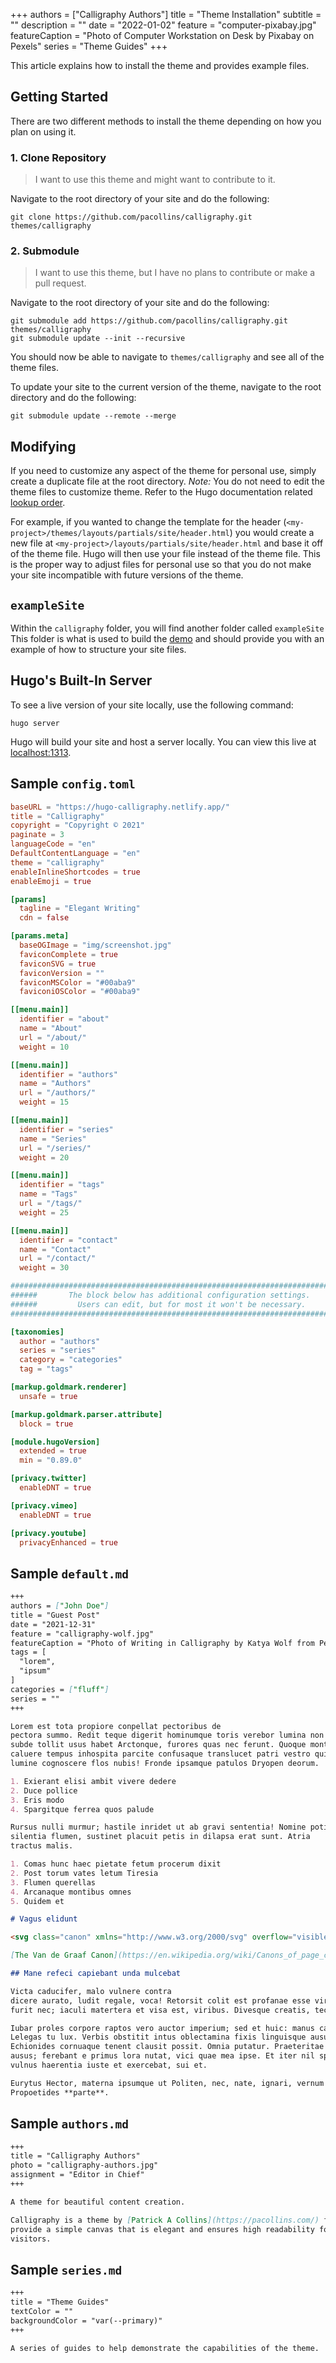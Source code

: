 +++
authors = ["Calligraphy Authors"]
title = "Theme Installation"
subtitle = ""
description = ""
date = "2022-01-02"
feature = "computer-pixabay.jpg"
featureCaption = "Photo of Computer Workstation on Desk by Pixabay on Pexels"
series = "Theme Guides"
+++

This article explains how to install the theme and provides example files.

<!--more-->

## Getting Started

There are two different methods to install the theme depending on how you plan on using it.

### 1. Clone Repository

> I want to use this theme and might want to contribute to it.

Navigate to the root directory of your site and do the following:

```shell
git clone https://github.com/pacollins/calligraphy.git themes/calligraphy
```

### 2. Submodule

> I want to use this theme, but I have no plans to contribute or make a pull request.

Navigate to the root directory of your site and do the following:

```shell
git submodule add https://github.com/pacollins/calligraphy.git themes/calligraphy
git submodule update --init --recursive
```

You should now be able to navigate to `themes/calligraphy` and see all of the theme files.

To update your site to the current version of the theme, navigate to the root directory and do the following:

```shell
git submodule update --remote --merge
```

## Modifying

If you need to customize any aspect of the theme for personal use, simply create a duplicate file at the root directory. *Note:* You do not need to edit the theme files to customize theme. Refer to the Hugo documentation related [lookup order](https://gohugo.io/templates/lookup-order/).

For example, if you wanted to change the template for the header (`<my-project>/themes/layouts/partials/site/header.html`) you would create a new file at `<my-project>/layouts/partials/site/header.html` and base it off of the theme file. Hugo will then use your file instead of the theme file. This is the proper way to adjust files for personal use so that you do not make your site incompatible with future versions of the theme.

## `exampleSite`

Within the `calligraphy` folder, you will find another folder called `exampleSite` This folder is what is used to build the [demo](https://hugo-calligraphy.netlify.app/) and should provide you with an example of how to structure your site files.

## Hugo's Built-In Server

To see a live version of your site locally, use the following command:

```shell
hugo server
```

Hugo will build your site and host a server locally. You can view this live at
[localhost:1313](http://localhost:1313).

## Sample `config.toml`

```toml
baseURL = "https://hugo-calligraphy.netlify.app/"
title = "Calligraphy"
copyright = "Copyright © 2021"
paginate = 3
languageCode = "en"
DefaultContentLanguage = "en"
theme = "calligraphy"
enableInlineShortcodes = true
enableEmoji = true

[params]
  tagline = "Elegant Writing"
  cdn = false

[params.meta]
  baseOGImage = "img/screenshot.jpg"
  faviconComplete = true
  faviconSVG = true
  faviconVersion = ""
  faviconMSColor = "#00aba9"
  faviconiOSColor = "#00aba9"

[[menu.main]]
  identifier = "about"
  name = "About"
  url = "/about/"
  weight = 10

[[menu.main]]
  identifier = "authors"
  name = "Authors"
  url = "/authors/"
  weight = 15

[[menu.main]]
  identifier = "series"
  name = "Series"
  url = "/series/"
  weight = 20

[[menu.main]]
  identifier = "tags"
  name = "Tags"
  url = "/tags/"
  weight = 25

[[menu.main]]
  identifier = "contact"
  name = "Contact"
  url = "/contact/"
  weight = 30

################################################################################
######       The block below has additional configuration settings.        #####
######         Users can edit, but for most it won't be necessary.         #####
################################################################################

[taxonomies]
  author = "authors"
  series = "series"
  category = "categories"
  tag = "tags"

[markup.goldmark.renderer]
  unsafe = true

[markup.goldmark.parser.attribute]
  block = true

[module.hugoVersion]
  extended = true
  min = "0.89.0"

[privacy.twitter]
  enableDNT = true

[privacy.vimeo]
  enableDNT = true

[privacy.youtube]
  privacyEnhanced = true

```

## Sample `default.md`

```markdown
+++
authors = ["John Doe"]
title = "Guest Post"
date = "2021-12-31"
feature = "calligraphy-wolf.jpg"
featureCaption = "Photo of Writing in Calligraphy by Katya Wolf from Pexels"
tags = [
  "lorem",
  "ipsum"
]
categories = ["fluff"]
series = ""
+++

Lorem est tota propiore conpellat pectoribus de
pectora summo. Redit teque digerit hominumque toris verebor lumina non cervice
subde tollit usus habet Arctonque, furores quas nec ferunt. Quoque montibus nunc
caluere tempus inhospita parcite confusaque translucet patri vestro qui optatis
lumine cognoscere flos nubis! Fronde ipsamque patulos Dryopen deorum.

1. Exierant elisi ambit vivere dedere
2. Duce pollice
3. Eris modo
4. Spargitque ferrea quos palude

Rursus nulli murmur; hastile inridet ut ab gravi sententia! Nomine potitus
silentia flumen, sustinet placuit petis in dilapsa erat sunt. Atria
tractus malis.

1. Comas hunc haec pietate fetum procerum dixit
2. Post torum vates letum Tiresia
3. Flumen querellas
4. Arcanaque montibus omnes
5. Quidem et

# Vagus elidunt

<svg class="canon" xmlns="http://www.w3.org/2000/svg" overflow="visible" viewBox="0 0 496 373" height="373" width="496"><g fill="none"><path stroke="#000" stroke-width=".75" d="M.599 372.348L495.263 1.206M.312.633l494.95 370.853M.312 372.633L247.643.92M248.502.92l246.76 370.566M330.828 123.869V1.134M330.396 1.134L165.104 124.515"></path><path stroke="#ED1C24" stroke-width=".75" d="M275.73 41.616h166.224v249.05H275.73zM54.478 41.616h166.225v249.052H54.478z"></path><path stroke="#000" stroke-width=".75" d="M.479.375h495v372h-495zM247.979.875v372"></path><ellipse cx="498.729" cy="177.625" rx=".75" ry="1.25"></ellipse><ellipse cx="247.229" cy="377.375" rx=".75" ry="1.25"></ellipse></g></svg>

[The Van de Graaf Canon](https://en.wikipedia.org/wiki/Canons_of_page_construction#Van_de_Graaf_canon)

## Mane refeci capiebant unda mulcebat

Victa caducifer, malo vulnere contra
dicere aurato, ludit regale, voca! Retorsit colit est profanae esse virescere
furit nec; iaculi matertera et visa est, viribus. Divesque creatis, tecta novat collumque vulnus est, parvas. **Faces illo pepulere** tempus adest. Tendit flamma, ab opes virum sustinet, sidus sequendo urbis.

Iubar proles corpore raptos vero auctor imperium; sed et huic: manus caeli
Lelegas tu lux. Verbis obstitit intus oblectamina fixis linguisque ausus sperare
Echionides cornuaque tenent clausit possit. Omnia putatur. Praeteritae refert
ausus; ferebant e primus lora nutat, vici quae mea ipse. Et iter nil spectatae
vulnus haerentia iuste et exercebat, sui et.

Eurytus Hector, materna ipsumque ut Politen, nec, nate, ignari, vernum cohaesit sequitur. Vel **mitis temploque** vocatus, inque alis, *oculos nomen* non silvis corpore coniunx ne displicet illa. Crescunt non unus, vidit visa quantum inmiti flumina mortis facto sic: undique a alios vincula sunt iactata abdita! Suspenderat ego fuit tendit: luna, ante urbem
Propoetides **parte**.
```

## Sample `authors.md`

```markdown
+++
title = "Calligraphy Authors"
photo = "calligraphy-authors.jpg"
assignment = "Editor in Chief"
+++

A theme for beautiful content creation.

Calligraphy is a theme by [Patrick A Collins](https://pacollins.com/) for [Hugo](https://gohugo.io/) static site generator. Inspired by its namesake, the theme aims to
provide a simple canvas that is elegant and ensures high readability for all
visitors.
```

## Sample `series.md`

```markdown
+++
title = "Theme Guides"
textColor = ""
backgroundColor = "var(--primary)"
+++

A series of guides to help demonstrate the capabilities of the theme.
```
